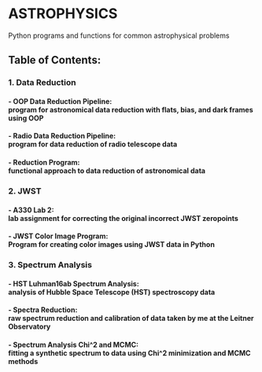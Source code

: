 # ASTROPHYSICS
Python programs and functions for common astrophysical problems

## Table of Contents:
### 1. Data Reduction
#### - OOP Data Reduction Pipeline: <br> program for astronomical data reduction with flats, bias, and dark frames using OOP
#### - Radio Data Reduction Pipeline: <br> program for data reduction of radio telescope data
#### - Reduction Program: <br> functional approach to data reduction of astronomical data
### 2. JWST
#### - A330 Lab 2: <br> lab assignment for correcting the original incorrect JWST zeropoints
#### - JWST Color Image Program: <br> Program for creating color images using JWST data in Python
### 3. Spectrum Analysis
#### - HST Luhman16ab Spectrum Analysis: <br> analysis of Hubble Space Telescope (HST) spectroscopy data
#### - Spectra Reduction: <br> raw spectrum reduction and calibration of data taken by me at the Leitner Observatory
#### - Spectrum Analysis Chi^2 and MCMC: <br> fitting a synthetic spectrum to data using Chi^2 minimization and MCMC methods
